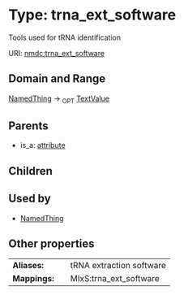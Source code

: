 
# Type: trna_ext_software


Tools used for tRNA identification

URI: [nmdc:trna_ext_software](https://microbiomedata/meta/trna_ext_software)


## Domain and Range

[NamedThing](NamedThing.md) ->  <sub>OPT</sub> [TextValue](TextValue.md)

## Parents

 *  is_a: [attribute](attribute.md)

## Children


## Used by

 * [NamedThing](NamedThing.md)

## Other properties

|  |  |  |
| --- | --- | --- |
| **Aliases:** | | tRNA extraction software |
| **Mappings:** | | MIxS:trna_ext_software |

